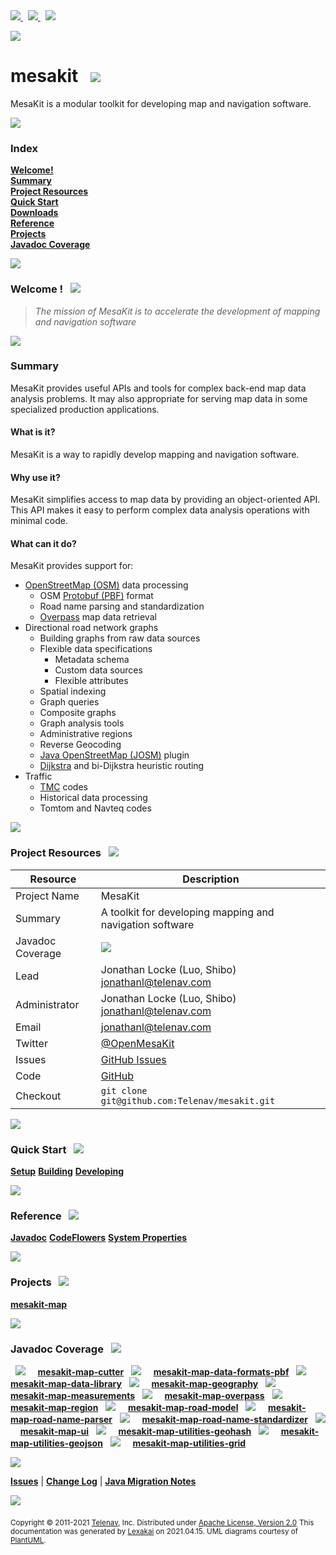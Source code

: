 

[//]: # (start-user-text)

<a href="https://www.mesakit.org">
<img src="https://www.kivakit.org/images/web-32.png" srcset="https://www.kivakit.org/images/web-32-2x.png 2x"/>
</a>
&nbsp;
<a href="https://twitter.com/openmesakit">
<img src="https://www.kivakit.org/images/twitter-32.png" srcset="https://www.kivakit.org/images/twitter-32-2x.png 2x"/>
</a>
&nbsp;
<a href="https://mesakit.zulipchat.com">
<img src="https://www.kivakit.org/images/zulip-32.png" srcset="https://www.kivakit.org/images/zulip-32-2x.png 2x"/>
</a>

<p></p>

<img src="https://www.kivakit.org/images/kivakit-background-512.png" srcset="https://www.kivakit.org/images/kivakit-background-512-2x.png 2x"/>

[//]: # (end-user-text)

# mesakit &nbsp;&nbsp;<img src="https://www.mesakit.org/images/mesakit-64.png" srcset="https://www.mesakit.org/images/mesakit-64-2x.png 2x"/>

MesaKit is a modular toolkit for developing map and navigation software.

<img src="https://www.kivakit.org/images/horizontal-line-512.png" srcset="https://www.kivakit.org/images/horizontal-line-512-2x.png 2x"/>

### Index <a name = "index"></a>

[**Welcome!**](#welcome)  
[**Summary**](#summary)  
[**Project Resources**](#project-resources)  
[**Quick Start**](#quick-start)  
[**Downloads**](#downloads)  
[**Reference**](#reference)  
[**Projects**](#projects)  
[**Javadoc Coverage**](#javadoc-coverage)

<img src="https://www.kivakit.org/images/horizontal-line-128.png" srcset="https://www.kivakit.org/images/horizontal-line-128-2x.png 2x"/>

[//]: # (start-user-text)

### Welcome <a name = "welcome"></a>! &nbsp; <img src="https://www.kivakit.org/images/stars-32.png" srcset="https://www.kivakit.org/images/stars-32-2x.png 2x"/>

> *The mission of MesaKit is to accelerate the development of mapping and navigation software*

<img src="https://www.kivakit.org/images/horizontal-line-512.png" srcset="https://www.kivakit.org/images/horizontal-line-512-2x.png 2x"/>

### Summary <a name = "summary"></a>

MesaKit provides useful APIs and tools for complex back-end map data analysis problems.
It may also appropriate for serving map data in some specialized production applications.

#### What is it?

MesaKit is a way to rapidly develop mapping and navigation software.

#### Why use it?

MesaKit simplifies access to map data by providing an object-oriented API.
This API makes it easy to perform complex data analysis operations with minimal code.

#### What can it do?

MesaKit provides support for:

- [OpenStreetMap (OSM)](https://www.openstreetmap.org/) data processing
    - OSM [Protobuf (PBF)](https://wiki.openstreetmap.org/wiki/PBF_Format) format
    - Road name parsing and standardization
    - [Overpass](https://wiki.openstreetmap.org/wiki/Overpass_API) map data retrieval
- Directional road network graphs
    - Building graphs from raw data sources
    - Flexible data specifications
        - Metadata schema
        - Custom data sources
        - Flexible attributes
    - Spatial indexing
    - Graph queries
    - Composite graphs
    - Graph analysis tools
    - Administrative regions
    - Reverse Geocoding
    - [Java OpenStreetMap (JOSM)](https://josm.openstreetmap.de) plugin
    - [Dijkstra](https://en.wikipedia.org/wiki/Dijkstra's_algorithm) and bi-Dijkstra heuristic routing
- Traffic
    - [TMC](https://en.wikipedia.org/wiki/Traffic_message_channel) codes
    - Historical data processing
    - Tomtom and Navteq codes

<img src="https://www.kivakit.org/images/horizontal-line-128.png" srcset="https://www.kivakit.org/images/horizontal-line-128-2x.png 2x"/>

### Project Resources <a name = "project-resources"></a> &nbsp; <img src="https://www.kivakit.org/images/water-32.png" srcset="https://www.kivakit.org/images/water-32-2x.png 2x"/>

| Resource     |     Description                   |
|--------------|-----------------------------------|
| Project Name | MesaKit |
| Summary | A toolkit for developing mapping and navigation software |
| Javadoc Coverage |  <!-- ${project-javadoc-average-coverage-meter} -->  <img src="https://www.kivakit.org/images/meter-40-12.png" srcset="https://www.kivakit.org/images/meter-40-12-2x.png 2x"/> <!-- end --> |
| Lead | Jonathan Locke (Luo, Shibo) <br/> [jonathanl@telenav.com](mailto:jonathanl@telenav.com) |
| Administrator | Jonathan Locke (Luo, Shibo) <br/> [jonathanl@telenav.com](mailto:jonathanl@telenav.com) |
| Email | [jonathanl@telenav.com](mailto:jonathanl@telenav.com) |
| Twitter | [@OpenMesaKit](https://twitter.com/openmesakit) |
| Issues | [GitHub Issues](https://github.com/Telenav/mesakit/issues) |
| Code | [GitHub](https://github.com/Telenav/mesakit) |
| Checkout | `git clone git@github.com:Telenav/mesakit.git` |

<img src="https://www.kivakit.org/images/horizontal-line-128.png" srcset="https://www.kivakit.org/images/horizontal-line-128-2x.png 2x"/>

### Quick Start <a name = "quick-start"></a>&nbsp; <img src="https://www.kivakit.org/images/rocket-32.png" srcset="https://www.kivakit.org/images/rocket-32-2x.png 2x"/>

[**Setup**](documentation/overview/setup.md)
[**Building**](documentation/overview/building.md)
[**Developing**](documentation/developing/index.md)

<img src="https://www.kivakit.org/images/horizontal-line-128.png" srcset="https://www.kivakit.org/images/horizontal-line-128-2x.png 2x"/>

### Reference <a name = "reference"></a>&nbsp; <img src="https://www.kivakit.org/images/books-32.png" srcset="https://www.kivakit.org/images/books-32-2x.png 2x"/>

[**Javadoc**](https://telenav.github.io/mesakit/javadoc)
[**CodeFlowers**](https://telenav.github.io/mesakit/codeflowers/site/index.html)
[**System Properties**](documentation/developing/system-properties.md)

<img src="https://www.kivakit.org/images/horizontal-line-128.png" srcset="https://www.kivakit.org/images/horizontal-line-128-2x.png 2x"/>

[//]: # (end-user-text)

### Projects <a name = "projects"></a> &nbsp; <img src="https://www.kivakit.org/images/gears-32.png" srcset="https://www.kivakit.org/images/gears-32-2x.png 2x"/>

[**mesakit-map**](mesakit-map/README.md)

<img src="https://www.kivakit.org/images/horizontal-line-128.png" srcset="https://www.kivakit.org/images/horizontal-line-128-2x.png 2x"/>

### Javadoc Coverage <a name = "javadoc-coverage"></a> &nbsp; <img src="https://www.kivakit.org/images/bargraph-32.png" srcset="https://www.kivakit.org/images/bargraph-32-2x.png 2x"/>

&nbsp;  <img src="https://www.kivakit.org/images/meter-30-12.png" srcset="https://www.kivakit.org/images/meter-30-12-2x.png 2x"/> &nbsp; &nbsp; [**mesakit-map-cutter**](cutter/README.md)
&nbsp;  <img src="https://www.kivakit.org/images/meter-40-12.png" srcset="https://www.kivakit.org/images/meter-40-12-2x.png 2x"/> &nbsp; &nbsp; [**mesakit-map-data-formats-pbf**](pbf/README.md)
&nbsp;  <img src="https://www.kivakit.org/images/meter-50-12.png" srcset="https://www.kivakit.org/images/meter-50-12-2x.png 2x"/> &nbsp; &nbsp; [**mesakit-map-data-library**](library/README.md)
&nbsp;  <img src="https://www.kivakit.org/images/meter-40-12.png" srcset="https://www.kivakit.org/images/meter-40-12-2x.png 2x"/> &nbsp; &nbsp; [**mesakit-map-geography**](geography/README.md)
&nbsp;  <img src="https://www.kivakit.org/images/meter-60-12.png" srcset="https://www.kivakit.org/images/meter-60-12-2x.png 2x"/> &nbsp; &nbsp; [**mesakit-map-measurements**](measurements/README.md)
&nbsp;  <img src="https://www.kivakit.org/images/meter-10-12.png" srcset="https://www.kivakit.org/images/meter-10-12-2x.png 2x"/> &nbsp; &nbsp; [**mesakit-map-overpass**](overpass/README.md)
&nbsp;  <img src="https://www.kivakit.org/images/meter-40-12.png" srcset="https://www.kivakit.org/images/meter-40-12-2x.png 2x"/> &nbsp; &nbsp; [**mesakit-map-region**](region/README.md)
&nbsp;  <img src="https://www.kivakit.org/images/meter-40-12.png" srcset="https://www.kivakit.org/images/meter-40-12-2x.png 2x"/> &nbsp; &nbsp; [**mesakit-map-road-model**](model/README.md)
&nbsp;  <img src="https://www.kivakit.org/images/meter-50-12.png" srcset="https://www.kivakit.org/images/meter-50-12-2x.png 2x"/> &nbsp; &nbsp; [**mesakit-map-road-name-parser**](name-parser/README.md)
&nbsp;  <img src="https://www.kivakit.org/images/meter-30-12.png" srcset="https://www.kivakit.org/images/meter-30-12-2x.png 2x"/> &nbsp; &nbsp; [**mesakit-map-road-name-standardizer**](name-standardizer/README.md)
&nbsp;  <img src="https://www.kivakit.org/images/meter-40-12.png" srcset="https://www.kivakit.org/images/meter-40-12-2x.png 2x"/> &nbsp; &nbsp; [**mesakit-map-ui**](ui/README.md)
&nbsp;  <img src="https://www.kivakit.org/images/meter-40-12.png" srcset="https://www.kivakit.org/images/meter-40-12-2x.png 2x"/> &nbsp; &nbsp; [**mesakit-map-utilities-geohash**](geohash/README.md)
&nbsp;  <img src="https://www.kivakit.org/images/meter-30-12.png" srcset="https://www.kivakit.org/images/meter-30-12-2x.png 2x"/> &nbsp; &nbsp; [**mesakit-map-utilities-geojson**](geojson/README.md)
&nbsp;  <img src="https://www.kivakit.org/images/meter-50-12.png" srcset="https://www.kivakit.org/images/meter-50-12-2x.png 2x"/> &nbsp; &nbsp; [**mesakit-map-utilities-grid**](grid/README.md)

[//]: # (start-user-text)

<img src="https://www.kivakit.org/images/horizontal-line-512.png" srcset="https://www.kivakit.org/images/horizontal-line-512-2x.png 2x"/>

[**Issues**](https://github.com/Telenav/mesakit/issues) |
[**Change Log**](change-log.md) |
[**Java Migration Notes**](documentation/overview/java-migration-notes.md)

[//]: # (end-user-text)

<img src="https://www.kivakit.org/images/horizontal-line-512.png" srcset="https://www.kivakit.org/images/horizontal-line-512-2x.png 2x"/>

<sub>Copyright &#169; 2011-2021 [Telenav](http://telenav.com), Inc. Distributed under [Apache License, Version 2.0](LICENSE)</sub>
<sub>This documentation was generated by [Lexakai](https://github.com/Telenav/lexakai) on 2021.04.15. UML diagrams courtesy
of [PlantUML](http://plantuml.com).</sub>
